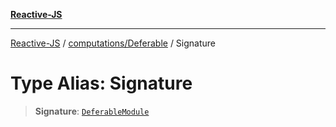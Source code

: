 [**Reactive-JS**](../../../README.md)

***

[Reactive-JS](../../../README.md) / [computations/Deferable](../README.md) / Signature

# Type Alias: Signature

> **Signature**: [`DeferableModule`](../interfaces/DeferableModule.md)
